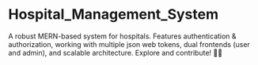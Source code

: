 # Hospital_Management_System
 A robust MERN-based system for hospitals. Features authentication & authorization, working with multiple json web tokens, dual frontends (user and admin), and scalable architecture. Explore and contribute! 🏥🚀
